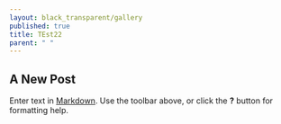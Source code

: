 ```yaml
---
layout: black_transparent/gallery
published: true
title: TEst22
parent: " "
---
```


## A New Post

Enter text in [Markdown](http://daringfireball.net/projects/markdown/). Use the toolbar above, or click the **?** button for formatting help.
